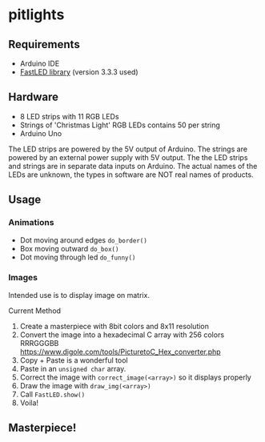# pitlights

## Requirements
- Arduino IDE
- [FastLED library](https://github.com/fastled/fastled)
 (version 3.3.3 used)

## Hardware

- 8 LED strips with 11 RGB LEDs
- Strings of 'Christmas Light' RGB LEDs contains 50 per string
- Arduino Uno

The LED strips are powered by the 5V output of Arduino. 
The strings are powered by an external power supply with 5V output.
The the LED strips and strings are in separate data inputs on Arduino.
The actual names of the LEDs are unknown, the types in software are NOT real names of products.

## Usage

### Animations

- Dot moving around edges `do_border()`
- Box moving outward `do_box()`
- Dot moving through led `do_funny()`

### Images

Intended use is to display image on matrix.

Current Method

1. Create a masterpiece with 8bit colors and 8x11 resolution
2. Convert the image into a hexadecimal C array with 256 colors RRRGGGBB https://www.digole.com/tools/PicturetoC_Hex_converter.php
3. Copy + Paste is a wonderful tool
4. Paste in an `unsigned char` array.
5. Correct the image with `correct_image(<array>)` so it displays properly
6. Draw the image with `draw_img(<array>)` 
7. Call `FastLED.show()`
8. Voila!

## Masterpiece!
[great_photo]: https://i.imgur.com/9jdoziz.png "Our great creation"